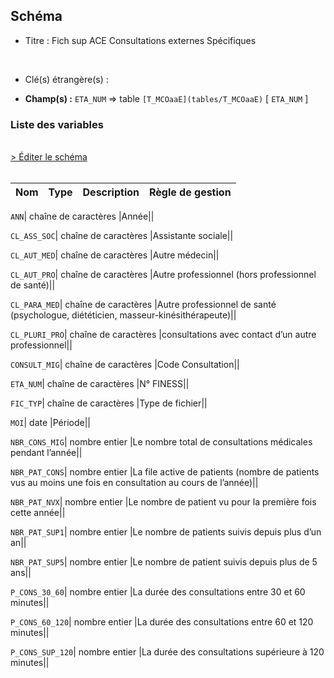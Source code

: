 ## Schéma


- Titre : Fich sup ACE Consultations externes Spécifiques
<br />



- Clé(s) étrangère(s) : <br />

- **Champ(s) :** `ETA_NUM`
  => table `[T_MCOaaE](tables/T_MCOaaE)` [ `ETA_NUM` ]<br />

 
### Liste des variables
<br />
<div>
    <a href="https://gitlab.com/healthdatahub/applications-du-hdh/schema-snds/-/tree/master/schemas/PMSI MCO/T_MCOaaSUP_CES.json"
       target="_blank" rel="noopener noreferrer">> Éditer le schéma</a>
</div>
<br />

Nom | Type | Description | Règle de gestion
-|-|-|-



`ANN`| chaîne de caractères |Année||

`CL_ASS_SOC`| chaîne de caractères |Assistante sociale||

`CL_AUT_MED`| chaîne de caractères |Autre médecin||

`CL_AUT_PRO`| chaîne de caractères |Autre professionnel (hors professionnel de santé)||

`CL_PARA_MED`| chaîne de caractères |Autre professionnel de santé (psychologue, diététicien, masseur-kinésithérapeute)||

`CL_PLURI_PRO`| chaîne de caractères |consultations avec contact d’un autre professionnel||

`CONSULT_MIG`| chaîne de caractères |Code Consultation||

`ETA_NUM`| chaîne de caractères |N° FINESS||

`FIC_TYP`| chaîne de caractères |Type de fichier||

`MOI`| date |Période||

`NBR_CONS_MIG`| nombre entier |Le nombre total de consultations médicales pendant l’année||

`NBR_PAT_CONS`| nombre entier |La file active de patients (nombre de patients vus au moins une fois en consultation au cours de l’année)||

`NBR_PAT_NVX`| nombre entier |Le nombre de patient vu pour la première fois cette année||

`NBR_PAT_SUP1`| nombre entier |Le nombre de patients suivis depuis plus d’un an||

`NBR_PAT_SUP5`| nombre entier |Le nombre de patient suivis depuis plus de 5 ans||

`P_CONS_30_60`| nombre entier |La durée des consultations entre 30 et 60 minutes||

`P_CONS_60_120`| nombre entier |La durée des consultations entre 60 et 120 minutes||

`P_CONS_SUP_120`| nombre entier |La durée des consultations supérieure à 120 minutes||
